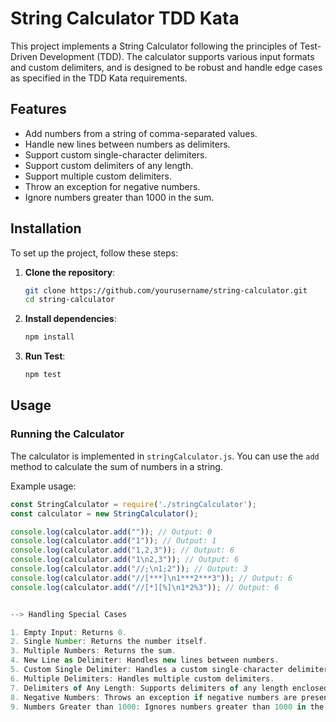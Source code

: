
# String Calculator TDD Kata

This project implements a String Calculator following the principles of Test-Driven Development (TDD). The calculator supports various input formats and custom delimiters, and is designed to be robust and handle edge cases as specified in the TDD Kata requirements.

## Features

- Add numbers from a string of comma-separated values.
- Handle new lines between numbers as delimiters.
- Support custom single-character delimiters.
- Support custom delimiters of any length.
- Support multiple custom delimiters.
- Throw an exception for negative numbers.
- Ignore numbers greater than 1000 in the sum.

## Installation

To set up the project, follow these steps:

1. **Clone the repository**:

    ```sh
    git clone https://github.com/yourusername/string-calculator.git
    cd string-calculator
    ```

2. **Install dependencies**:

    ```sh
    npm install
    ```
3. **Run Test**:

    ```sh
    npm test
    ```
## Usage

### Running the Calculator

The calculator is implemented in `stringCalculator.js`. You can use the `add` method to calculate the sum of numbers in a string.

Example usage:

```javascript
const StringCalculator = require('./stringCalculator');
const calculator = new StringCalculator();

console.log(calculator.add("")); // Output: 0
console.log(calculator.add("1")); // Output: 1
console.log(calculator.add("1,2,3")); // Output: 6
console.log(calculator.add("1\n2,3")); // Output: 6
console.log(calculator.add("//;\n1;2")); // Output: 3
console.log(calculator.add("//[***]\n1***2***3")); // Output: 6
console.log(calculator.add("//[*][%]\n1*2%3")); // Output: 6


--> Handling Special Cases

1. Empty Input: Returns 0.
2. Single Number: Returns the number itself.
3. Multiple Numbers: Returns the sum.
4. New Line as Delimiter: Handles new lines between numbers.
5. Custom Single Delimiter: Handles a custom single-character delimiter.
6. Multiple Delimiters: Handles multiple custom delimiters.
7. Delimiters of Any Length: Supports delimiters of any length enclosed in square brackets.
8. Negative Numbers: Throws an exception if negative numbers are present, listing all such numbers.
9. Numbers Greater than 1000: Ignores numbers greater than 1000 in the sum.
